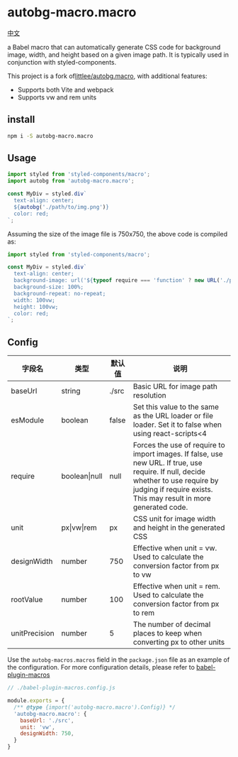# autobg-macro.macro

[中文](https://github.com/ci0n/autobg-macro.macro/blob/master/README_ZH.md)



a Babel macro that can automatically generate CSS code for background image, width, and height based on a given image path. It is typically used in conjunction with styled-components.

This project is a fork of[littlee/autobg.macro](https://github.com/littlee/autobg.macro), with additional features:

- Supports both Vite and webpack
- Supports vw and rem units



## install

```bash
npm i -S autobg-macro.macro
```



## Usage

```ts
import styled from 'styled-components/macro';
import autobg from 'autobg-macro.macro';

const MyDiv = styled.div`
  text-align: center;
  ${autobg('./path/to/img.png')}
  color: red;
`;
```

Assuming the size of the image file is 750x750, the above code is compiled as:
```ts
import styled from 'styled-components/macro';

const MyDiv = styled.div`
  text-align: center;
  background-image: url('${typeof require === 'function' ? new URL('./path/to/img.png', import.meta.url).toString() : require('./path/to/img.png')?.default}');
  background-size: 100%;
  background-repeat: no-repeat;
  width: 100vw;
  height: 100vw;
  color: red;
`;
```



## Config

| 字段名        | 类型          | 默认值 | 说明                                                         |
| ------------- | ------------- | ------ | ------------------------------------------------------------ |
| baseUrl       | string        | ./src  | Basic URL for image path resolution                          |
| esModule      | boolean       | false  | Set this value to the same as the URL loader or file loader. Set it to false when using react-scripts<4 |
| require       | boolean\|null | null   | Forces the use of require to import images. If false, use new URL. If true, use require. If null, decide whether to use require by judging if require exists. This may result in more generated code. |
| unit          | px\|vw\|rem   | px     | CSS unit for image width and height in the generated CSS     |
| designWidth   | number        | 750    | Effective when unit = vw. Used to calculate the conversion factor from px to vw |
| rootValue     | number        | 100    | Effective when unit = rem. Used to calculate the conversion factor from px to rem |
| unitPrecision | number        | 5      | The number of decimal places to keep when converting px to other units |



Use the `autobg-macros.macros` field in the `package.json` file as an example of the configuration. For more configuration details, please refer to [babel-plugin-macros](https://github.com/kentcdodds/babel-plugin-macros/blob/main/other/docs/user.md#config)



```javascript
// ./babel-plugin-macros.config.js

module.exports = {
  /** @type {import('autobg-macro.macro').Config)} */
  'autobg-macro.macro': {
    baseUrl: './src',
    unit: 'vw',
    designWidth: 750,
  }
}
```

